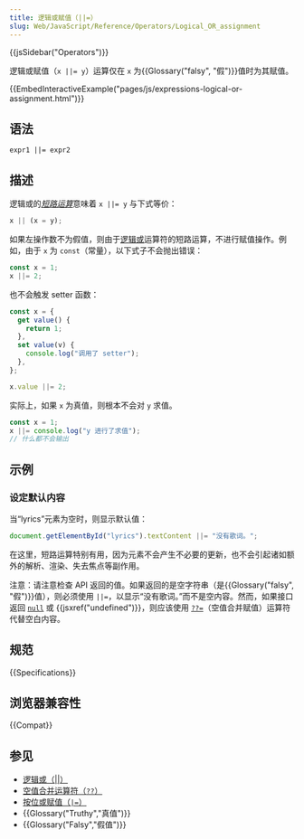 ```yaml
---
title: 逻辑或赋值（||=）
slug: Web/JavaScript/Reference/Operators/Logical_OR_assignment
---
```


{{jsSidebar("Operators")}}

逻辑或赋值（`x ||= y`）运算仅在 `x` 为{{Glossary("falsy", "假")}}值时为其赋值。

{{EmbedInteractiveExample("pages/js/expressions-logical-or-assignment.html")}}

## 语法

```js-nolint
expr1 ||= expr2
```

## 描述

逻辑或的[_短路运算_](/zh-CN/docs/Web/JavaScript/Reference/Operators/Operator_precedence#短路运算)意味着 `x ||= y` 与下式等价：

```js
x || (x = y);
```

如果左操作数不为假值，则由于[逻辑或](/zh-CN/docs/Web/JavaScript/Reference/Operators/Logical_OR)运算符的短路运算，不进行赋值操作。例如，由于 `x` 为 `const`（常量），以下式子不会抛出错误：

```js
const x = 1;
x ||= 2;
```

也不会触发 setter 函数：

```js
const x = {
  get value() {
    return 1;
  },
  set value(v) {
    console.log("调用了 setter");
  },
};

x.value ||= 2;
```

实际上，如果 `x` 为真值，则根本不会对 `y` 求值。

```js
const x = 1;
x ||= console.log("y 进行了求值");
// 什么都不会输出
```

## 示例

### 设定默认内容

当“lyrics”元素为空时，则显示默认值：

```js
document.getElementById("lyrics").textContent ||= "没有歌词。";
```

在这里，短路运算特别有用，因为元素不会产生不必要的更新，也不会引起诸如额外的解析、渲染、失去焦点等副作用。

注意：请注意检查 API 返回的值。如果返回的是空字符串（是{{Glossary("falsy", "假")}}值），则必须使用 `||=`，以显示“没有歌词。”而不是空内容。然而，如果接口返回 [`null`](/zh-CN/docs/Web/JavaScript/Reference/Operators/null) 或 {{jsxref("undefined")}}，则应该使用 [`??=`](/zh-CN/docs/Web/JavaScript/Reference/Operators/Nullish_coalescing_assignment)（空值合并赋值）运算符代替空白内容。

## 规范

{{Specifications}}

## 浏览器兼容性

{{Compat}}

## 参见

- [逻辑或（||）](/zh-CN/docs/Web/JavaScript/Reference/Operators/Logical_OR)
- [空值合并运算符（`??`）](/zh-CN/docs/Web/JavaScript/Reference/Operators/Nullish_coalescing)
- [按位或赋值（`|=`）](/zh-CN/docs/Web/JavaScript/Reference/Operators/Bitwise_OR_assignment)
- {{Glossary("Truthy","真值")}}
- {{Glossary("Falsy","假值")}}
